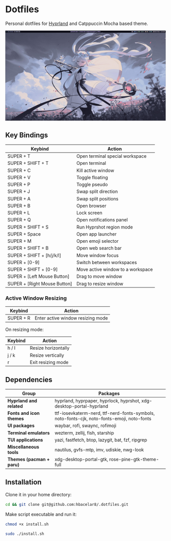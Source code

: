 # Dotfiles

Personal dotfiles for [Hyprland](https://hyprland.org/) and Catppuccin Mocha
based theme.

![pic](./screenshots/pic1.png)

## Key Bindings

| Keybind                       | Action                              |
|-------------------------------|-------------------------------------|
| SUPER + T                     | Open terminal special workspace     |
| SUPER + SHIFT + T             | Open terminal                       |
| SUPER + C                     | Kill active window                  |
| SUPER + V                     | Toggle floating                     |
| SUPER + P                     | Toggle pseudo                       |
| SUPER + J                     | Swap split direction                |
| SUPER + A                     | Swap split positions                |
| SUPER + B                     | Open browser                        |
| SUPER + L                     | Lock screen                         |
| SUPER + Q                     | Open notifications panel            |
| SUPER + SHIFT + S             | Run Hyprshot region mode            |
| SUPER + Space                 | Open app launcher                   |
| SUPER + M                     | Open emoji selector                 |
| SUPER + SHIFT + B             | Open web search bar                 |
| SUPER + SHIFT + [h/j/k/l]     | Move window focus                   |
| SUPER + [0-9]                 | Switch between workspaces           |
| SUPER + SHIFT + [0-9]         | Move active window to a workspace   |
| SUPER + [Left Mouse Button]   | Drag to move window                 |
| SUPER + [Right Mouse Button]  | Drag to resize window               |

### Active Window Resizing

| Keybind                       | Action                              |
|-------------------------------|-------------------------------------|
| SUPER + R                     | Enter active window resizing mode   |

On resizing mode:

| Keybind | Action              |
|---------|---------------------|
| h / l   | Resize horizontally |
| j / k   | Resize vertically   |
| r       | Exit resizing mode  |

## Dependencies

| Group                         | Packages                                                                                    |
|-------------------------------|---------------------------------------------------------------------------------------------|
| **Hyprland and related**       | hyprland, hyprpaper, hyprlock, hyprshot, xdg-desktop-portal-hyprland                       |
| **Fonts and icon themes**      | ttf-iosevkaterm-nerd, ttf-nerd-fonts-symbols, noto-fonts-cjk, noto-fonts-emoji, noto-fonts |
| **UI packages**                | waybar, rofi, swaync, rofimoji                                                             |
| **Terminal emulators**         | wezterm, zellij, fish, starship                                                            |
| **TUI applications**           | yazi, fastfetch, btop, lazygit, bat, fzf, ripgrep                                          |
| **Miscellaneous tools**        | nautilus, gvfs-mtp, imv, udiskie, nwg-look                                                 |
| **Themes (pacman + paru)**     | xdg-desktop-portal-gtk, rose-pine-gtk-theme-full                                           |

## Installation

Clone it in your home directory:

```bash
cd && git clone git@github.com:hbacelar8/.dotfiles.git
```

Make script executable and run it:

```bash
chmod +x install.sh
```

```bash
sudo ./install.sh
```
